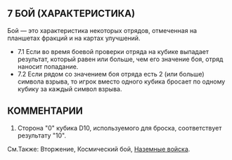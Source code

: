 7 БОЙ (ХАРАКТЕРИСТИКА)
---

Бой — это характеристика некоторых отрядов, отмеченная на планшетах фракций и на картах улучшений.
* 7.1 Если во время боевой проверки отряда на кубике выпадает результат, который равен или больше, чем его значение боя, отряд наносит попадание.
* 7.2 Если рядом со значением боя отряда есть 2 (или больше) символа взрыва, то игрок вместо одного кубика бросает по одному кубику за каждый символ взрыва.

КОММЕНТАРИИ
---
1) Сторона "0" кубика D10, используемого для броска, соответствует результату "10".

См.Также: Вторжение, Космический бой, [Наземные войска](ground_forces.md).
